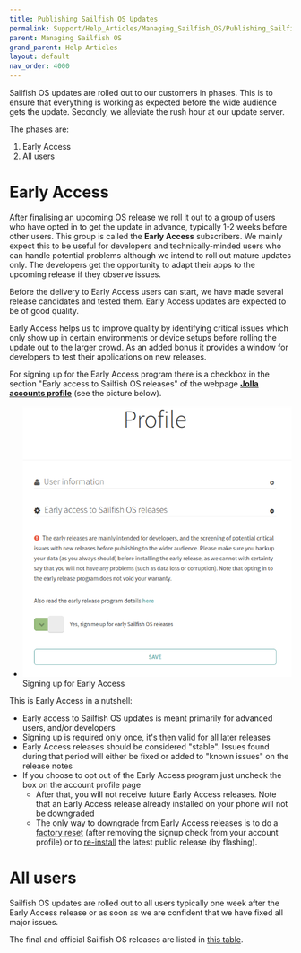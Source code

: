 ```yaml
---
title: Publishing Sailfish OS Updates
permalink: Support/Help_Articles/Managing_Sailfish_OS/Publishing_Sailfish_OS_Updates/
parent: Managing Sailfish OS
grand_parent: Help Articles
layout: default
nav_order: 4000
---
```


Sailfish OS updates are rolled out to our customers in phases. This is to ensure that everything is working as expected before the wide audience gets the update. Secondly, we alleviate the rush hour at our update server.

The phases are:

1.  Early Access
2.  All users


# Early Access

After finalising an upcoming OS release we roll it out to a group of users who have opted in to get the update in advance, typically 1-2 weeks before other users. This group is called the **Early Access** subscribers. We mainly expect this to be useful for developers and technically-minded users who can handle potential problems although we intend to roll out mature updates only. The developers get the opportunity to adapt their apps to the upcoming release if they observe issues.

Before the delivery to Early Access users can start, we have made several release candidates and tested them. Early Access updates are expected to be of good quality.

Early Access helps us to improve quality by identifying critical issues which only show up in certain environments or device setups before rolling the update out to the larger crowd. As an added bonus it provides a window for developers to test their applications on new releases.

For signing up for the Early Access program there is a checkbox in the section "Early access to Sailfish OS releases" of the webpage [**Jolla accounts profile**](https://account.jolla.com/) (see the picture below).

<div class="flex-images" markdown="1">

* <a href="Jolla_Account_Profile.png"><img src="Jolla_Account_Profile.png" alt="Signing up to EA"></a>
  <span class="md_figcaption">
    Signing up for Early Access
  </span>
</div>

This is Early Access in a nutshell:
* Early access to Sailfish OS updates is meant primarily for advanced users, and/or developers
* Signing up is required only once, it's then valid for all later releases
* Early Access releases should be considered "stable". Issues found during that period will either be fixed or added to "known issues" on the release notes
* If you choose to opt out of the Early Access program just uncheck the box on the account profile page
    * After that, you will not receive future Early Access releases. Note that an Early Access release already installed on your phone will not be downgraded
    * The only way to downgrade from Early Access releases is to do a [factory reset](/Support/Help_Articles/Factory_Reset/)  (after removing the signup check from your account profile) or to [re-install](/Support/Help_Articles/Reinstalling_Sailfish_OS/) the latest public release (by flashing).

# All users

Sailfish OS updates are rolled out to all users typically one week after the Early Access release or as soon as we are confident that we have fixed all major issues.

The final and official Sailfish OS releases are listed in [this table](https://docs.sailfishos.org/Support/Releases/).




